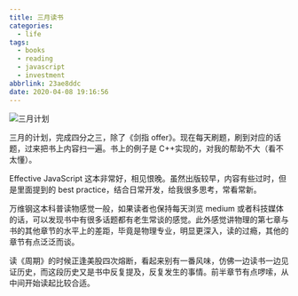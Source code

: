 ```yaml
---
title: 三月读书
categories:
  - life
tags:
  - books
  - reading
  - javascript
  - investment
abbrlink: 23ae8ddc
date: 2020-04-08 19:16:56
---
```


![三月计划](https://wxt.sinaimg.cn/mw1024/71dc9500ly1gdmb5hhs7jj20iw0e6wg9.jpg)

三月的计划，完成四分之三，除了《剑指 offer》。现在每天刷题，刷到对应的话题，过来把书上内容扫一遍。书上的例子是 C++实现的，对我的帮助不大（看不太懂）。

Effective JavaScript 这本非常好，相见恨晚。虽然出版较早，内容有些过时，但是里面提到的 best practice，结合日常开发，给我很多思考，常看常新。

万维钢这本科普读物感觉一般，如果读者也保持每天浏览 medium 或者科技媒体的话，可以发现书中有很多话题都有老生常谈的感觉。此外感觉讲物理的第七章与书的其他章节的水平上的差距，毕竟是物理专业，明显更深入，读的过瘾，其他的章节有点泛泛而谈。

读《周期》的时候正逢美股四次熔断，看起来别有一番风味，仿佛一边读书一边见证历史，而这段历史又是书中反复提及，反复发生的事情。前半章节有点啰嗦，从中间开始读起比较合适。
